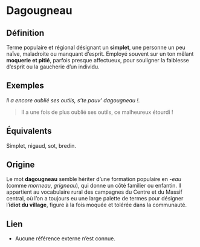 # Dagougneau

## Définition

Terme populaire et régional désignant un **simplet**, une personne un peu naïve, maladroite ou manquant d’esprit. Employé souvent sur un ton mêlant **moquerie et pitié**, parfois presque affectueux, pour souligner la faiblesse d’esprit ou la gaucherie d’un individu.

## Exemples

_Il a encore oublié ses outils, s’te pauv’ dagougneau !._
> Il a une fois de plus oublié ses outils, ce malheureux étourdi !

## Équivalents

Simplet, nigaud, sot, bredin.

## Origine

Le mot **dagougneau** semble hériter d’une formation populaire en *-eau* (comme *morneau*, *grigneau*), qui donne un côté familier ou enfantin. Il appartient au vocabulaire rural des campagnes du Centre et du Massif central, où l’on a toujours eu une large palette de termes pour désigner l’**idiot du village**, figure à la fois moquée et tolérée dans la communauté.

## Lien

* Aucune référence externe n’est connue.
